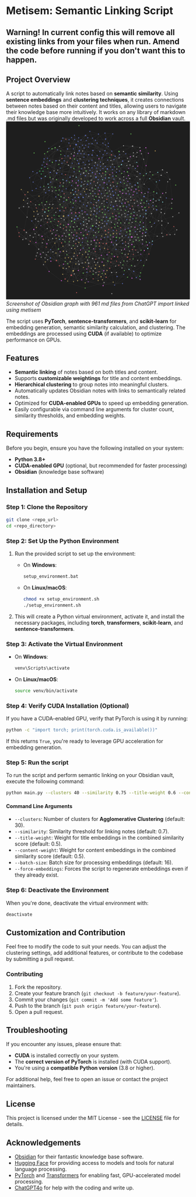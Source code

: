 # Metisem:  Semantic Linking Script

## Warning! In current config this will remove all existing links from your files when run. Amend the code before running if you don't want this to happen.

## Project Overview

A script to automatically link notes based on **semantic similarity**. Using **sentence embeddings** and **clustering techniques**, it creates connections between notes based on their content and titles, allowing users to navigate their knowledge base more intuitively. It works on any library of markdown .md files but was originally developed to work across a full **Obsidian** vault.
![a knowledge graph of 961 linked notes, chats imported from ChatGPT](./metisem.png)
<em>Screenshot of Obsidian graph with 961 md files from ChatGPT import linked using metisem </em>


The script uses **PyTorch**, **sentence-transformers**, and **scikit-learn** for embedding generation, semantic similarity calculation, and clustering. The embeddings are processed using **CUDA** (if available) to optimize performance on GPUs.

## Features

- **Semantic linking** of notes based on both titles and content.
- Supports **customizable weightings** for title and content embeddings.
- **Hierarchical clustering** to group notes into meaningful clusters.
- Automatically updates Obsidian notes with links to semantically related notes.
- Optimized for **CUDA-enabled GPUs** to speed up embedding generation.
- Easily configurable via command line arguments for cluster count, similarity thresholds, and embedding weights.

## Requirements

Before you begin, ensure you have the following installed on your system:

- **Python 3.8+**
- **CUDA-enabled GPU** (optional, but recommended for faster processing)
- **Obsidian** (knowledge base software)

## Installation and Setup

### Step 1: Clone the Repository

```bash
git clone <repo_url>
cd <repo_directory>
```

### Step 2: Set Up the Python Environment

1. Run the provided script to set up the environment:
   - On **Windows**:
     ```bash
     setup_environment.bat
     ```
   - On **Linux/macOS**:
     ```bash
     chmod +x setup_environment.sh
     ./setup_environment.sh
     ```

2. This will create a Python virtual environment, activate it, and install the necessary packages, including **torch**, **transformers**, **scikit-learn**, and **sentence-transformers**.

### Step 3: Activate the Virtual Environment

- On **Windows**:
  ```bash
  venv\Scripts\activate
  ```
- On **Linux/macOS**:
  ```bash
  source venv/bin/activate
  ```

### Step 4: Verify CUDA Installation (Optional)

If you have a CUDA-enabled GPU, verify that PyTorch is using it by running:

```bash
python -c "import torch; print(torch.cuda.is_available())"
```

If this returns `True`, you're ready to leverage GPU acceleration for embedding generation.

### Step 5: Run the script

To run the script and perform semantic linking on your Obsidian vault, execute the following command:

```bash
python main.py --clusters 40 --similarity 0.75 --title-weight 0.6 --content-weight 0.4 --batch-size 16 --force-embeddings
```

#### Command Line Arguments

- `--clusters`: Number of clusters for **Agglomerative Clustering** (default: 30).
- `--similarity`: Similarity threshold for linking notes (default: 0.7).
- `--title-weight`: Weight for title embeddings in the combined similarity score (default: 0.5).
- `--content-weight`: Weight for content embeddings in the combined similarity score (default: 0.5).
- `--batch-size`: Batch size for processing embeddings (default: 16).
- `--force-embeddings`: Forces the script to regenerate embeddings even if they already exist.

### Step 6: Deactivate the Environment

When you're done, deactivate the virtual environment with:

```bash
deactivate
```

## Customization and Contribution

Feel free to modify the code to suit your needs. You can adjust the clustering settings, add additional features, or contribute to the codebase by submitting a pull request.

### Contributing

1. Fork the repository.
2. Create your feature branch (`git checkout -b feature/your-feature`).
3. Commit your changes (`git commit -m 'Add some feature'`).
4. Push to the branch (`git push origin feature/your-feature`).
5. Open a pull request.

## Troubleshooting

If you encounter any issues, please ensure that:

- **CUDA** is installed correctly on your system.
- The **correct version of PyTorch** is installed (with CUDA support).
- You're using a **compatible Python version** (3.8 or higher).

For additional help, feel free to open an issue or contact the project maintainers.

## License

This project is licensed under the MIT License - see the [LICENSE](LICENSE) file for details.

## Acknowledgements

- [Obsidian](https://obsidian.md) for their fantastic knowledge base software.
- [Hugging Face](https://huggingface.co) for providing access to models and tools for natural language processing.
- [PyTorch](https://pytorch.org) and [Transformers](https://huggingface.co/transformers/) for enabling fast, GPU-accelerated model processing.
- [ChatGPT4o](https://chatgpt.com) for help with the coding and write up.
